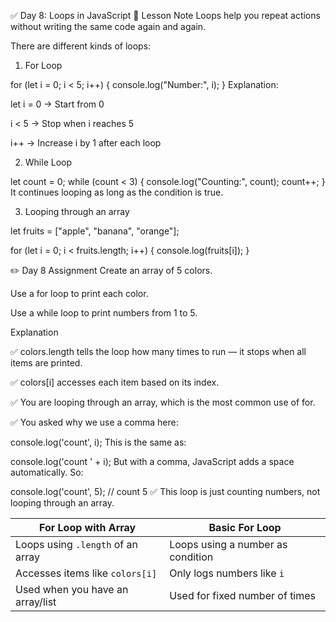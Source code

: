 ✅ Day 8: Loops in JavaScript
🧠 Lesson Note
Loops help you repeat actions without writing the same code again and again.

There are different kinds of loops:

1. For Loop

for (let i = 0; i < 5; i++) {
  console.log("Number:", i);
}
Explanation:

let i = 0 → Start from 0

i < 5 → Stop when i reaches 5

i++ → Increase i by 1 after each loop

2. While Loop

let count = 0;
while (count < 3) {
  console.log("Counting:", count);
  count++;
}
It continues looping as long as the condition is true.

3. Looping through an array

let fruits = ["apple", "banana", "orange"];

for (let i = 0; i < fruits.length; i++) {
  console.log(fruits[i]);
}


✏️ Day 8 Assignment
Create an array of 5 colors.

Use a for loop to print each color.

Use a while loop to print numbers from 1 to 5.


Explanation


✅ colors.length tells the loop how many times to run — it stops when all items are printed.

✅ colors[i] accesses each item based on its index.

✅ You are looping through an array, which is the most common use of for.

✅ You asked why we use a comma here:


console.log('count', i);
This is the same as:


console.log('count ' + i);
But with a comma, JavaScript adds a space automatically. So:


console.log('count', 5); // count 5
✅ This loop is just counting numbers, not looping through an array.

| **For Loop with Array**           | **Basic For Loop**                |
| --------------------------------- | --------------------------------- |
| Loops using `.length` of an array | Loops using a number as condition |
| Accesses items like `colors[i]`   | Only logs numbers like `i`        |
| Used when you have an array/list  | Used for fixed number of times    |

